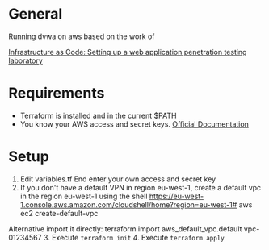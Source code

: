 # General

Running dvwa on aws based on the work of

[Infrastructure as Code: Setting up a web application penetration testing laboratory](https://avasdream.engineer/terraform-hacking-lab)

# Requirements

- Terraform is installed and in the current \$PATH
- You know your AWS access and secret keys. [Official Documentation](https://docs.aws.amazon.com/general/latest/gr/aws-sec-cred-types.html)

# Setup

1. Edit variables.tf End enter your own access and secret key
2. If you don't have a default VPN in region eu-west-1, create a default vpc in the region eu-west-1 using the shell 
https://eu-west-1.console.aws.amazon.com/cloudshell/home?region=eu-west-1# 
aws ec2 create-default-vpc

Alternative import it directly: terraform import aws_default_vpc.default vpc-01234567
3. Execute `terraform init`
4. Execute `terraform apply`

